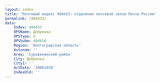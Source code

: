 ```yaml
---
layout: index
title: 'Почтовый индекс 404433: отделение почтовой связи Почты России'
permalink: /404433/
data:
    Index: 404433
    OPSName: Добринка
    OPSType: О
    OPSSubm: 404410
    Region: 'Волгоградская область'
    Autonom: ''
    Area: 'Суровикинский район'
    City: Добринка
    City1: ''
    ActDate: '20001030'
    IndexOld: ''
---
```

